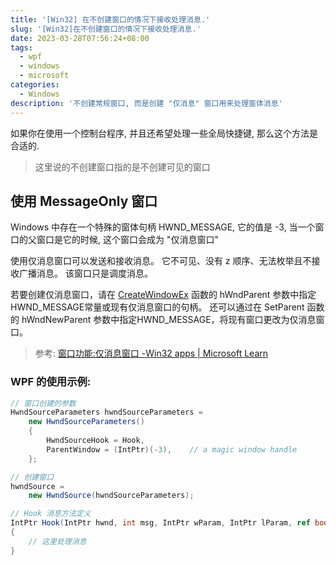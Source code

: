 ```yaml
---
title: '[Win32] 在不创建窗口的情况下接收处理消息.'
slug: '[Win32]在不创建窗口的情况下接收处理消息.'
date: 2023-03-28T07:56:24+08:00
tags:
  - wpf
  - windows
  - microsoft
categories:
  - Windows
description: '不创建常规窗口, 而是创建 "仅消息" 窗口用来处理窗体消息'
---
```


如果你在使用一个控制台程序, 并且还希望处理一些全局快捷键, 那么这个方法是合适的.


> 这里说的不创建窗口指的是不创建可见的窗口


## 使用 MessageOnly 窗口

Windows 中存在一个特殊的窗体句柄 HWND_MESSAGE, 它的值是 -3, 当一个窗口的父窗口是它的时候, 这个窗口会成为 "仅消息窗口"


使用仅消息窗口可以发送和接收消息。 它不可见、没有 z 顺序、无法枚举且不接收广播消息。 该窗口只是调度消息。


若要创建仅消息窗口，请在 [CreateWindowEx](https://learn.microsoft.com/zh-cn/windows/win32/api/winuser/nf-winuser-createwindowexa) 函数的 hWndParent 参数中指定HWND_MESSAGE常量或现有仅消息窗口的句柄。 还可以通过在 SetParent 函数的 hWndNewParent 参数中指定HWND_MESSAGE，将现有窗口更改为仅消息窗口。


> 参考: [窗口功能:仅消息窗口 -Win32 apps | Microsoft Learn](https://learn.microsoft.com/zh-cn/windows/win32/winmsg/window-features#message-only-windows)


### WPF 的使用示例:

```cs
// 窗口创建的参数
HwndSourceParameters hwndSourceParameters =
    new HwndSourceParameters()
    {
        HwndSourceHook = Hook,
        ParentWindow = (IntPtr)(-3),    // a magic window handle
    };

// 创建窗口
hwndSource =
    new HwndSource(hwndSourceParameters);

// Hook 消息方法定义
IntPtr Hook(IntPtr hwnd, int msg, IntPtr wParam, IntPtr lParam, ref bool handled)
{
    // 这里处理消息
}
```
